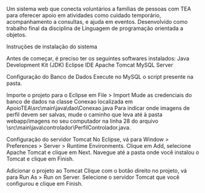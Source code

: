 Um sistema web que conecta voluntários a famílias de pessoas com TEA para oferecer apoio em atividades como cuidado temporário, acompanhamento a consultas, e ajuda em eventos. Desenvolvido como trabalho final da disciplina de Linguagem de programação orientada a objetos.

Instruções de instalação do sistema

Antes de começar, é preciso ter os seguintes softwares instalados:
Java Development Kit (JDK)
Eclipse IDE
Apache Tomcat 
MySQL Server

Configuração do Banco de Dados
Execute no MySQL o script presente na pasta.

Importe o projeto para o Eclipse em File > Import
Mude as credenciais do banco de dados na classe Conexao localizada em ApoioTEA\src\main\java\dao\Conexao.java
Para indicar onde imagens de perfil devem ser salvas, mude o caminho que leva até à pasta webapp/imagens no seu computador na linha 28 do arquivo \src\main\java\controlador\PerfilControlador.java.

Configuração do servidor Tomcat
No Eclipse, vá para Window > Preferences > Server > Runtime Environments.
Clique em Add, selecione Apache Tomcat e clique em Next.
Navegue até a pasta onde você instalou o Tomcat e clique em Finish.

Adicionar o projeto ao Tomcat
Clique com o botão direito no projeto, vá para Run As > Run on Server.
Selecione o servidor Tomcat que você configurou e clique em Finish.
